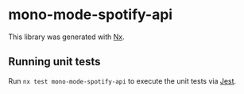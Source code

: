 # mono-mode-spotify-api

This library was generated with [Nx](https://nx.dev).

## Running unit tests

Run `nx test mono-mode-spotify-api` to execute the unit tests via [Jest](https://jestjs.io).
